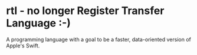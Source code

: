 # rtl - no longer Register Transfer Language :-)
A programming language with a goal to be a faster, data-oriented version of Apple's Swift.

